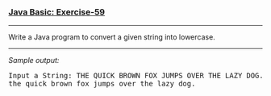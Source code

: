 ### [Java Basic: Exercise-59](https://www.w3resource.com/java-exercises/basic/java-basic-exercise-59.php)

***
<p>Write a Java program to convert a given string into lowercase.</p>

***
_Sample output:_
<pre class="output">Input a String: THE QUICK BROWN FOX JUMPS OVER THE LAZY DOG.           
the quick brown fox jumps over the lazy dog.
</pre>